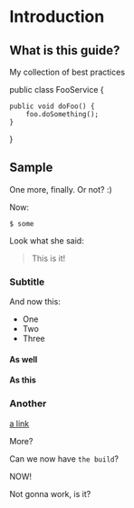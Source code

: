 # Introduction

## What is this guide?

My collection of best practices




public class FooService {

    public void doFoo() {
        foo.doSomething();
    }

}

## Sample

One more, finally. Or not? :)

Now:

```
$ some 
```

Look what she said:

> This is it!

### Subtitle

And now this:

- One
- Two
- Three


#### As well

#### As this

### Another

[a link](https://aws.com)

More?


Can we now have `the build`?

NOW!


Not gonna work, is it?
